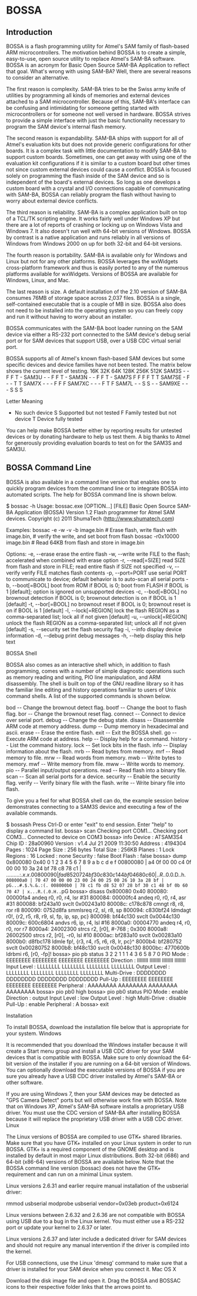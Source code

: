 # BOSSA

## Introduction

BOSSA is a flash programming utility for Atmel's SAM family of flash-based ARM microcontrollers.  The motivation behind BOSSA is to create a simple, easy-to-use, open source utility to replace Atmel's SAM-BA software.  BOSSA is an acronym for Basic Open Source SAM-BA Application to reflect that goal.  What's wrong with using SAM-BA?  Well, there are several reasons to consider an alternative.

The first reason is complexity.  SAM-BA tries to be the Swiss army knife of utilities by programming all kinds of memories and external devices attached to a SAM microcontroller.  Because of this, SAM-BA's interface can be confusing and intimidating for someone getting started with microcontrollers or for someone not well versed in hardware.  BOSSA strives to provide a simple interface with just the basic functionality necessary to program the SAM device's internal flash memory.

The second reason is expandability.  SAM-BA ships with support for all of Atmel's evaluation kits but does not provide generic configurations for other boards.  It is a complex task with little documentation to modify SAM-BA to support custom boards.  Sometimes, one can get away with using one of the evaluation kit configurations if it is similar to a custom board but other times not since custom external devices could cause a conflict.  BOSSA is focused solely on programming the flash inside of the SAM device and so is independent of the board's external devices.  So long as one develops a custom board with a crystal and I/O connections capable of communicating with SAM-BA, BOSSA can reliably program the flash without having to worry about external device conflicts.

The third reason is reliability.  SAM-BA is a complex application built on top of a TCL/TK scripting engine.  It works fairly well under Windows XP but there are a lot of reports of crashing or locking up on Windows Vista and Windows 7.  It also doesn't run well with 64-bit versions of Windows.  BOSSA by contrast is a native application and runs reliably in all versions of Windows from Windows 2000 on up for both 32-bit and 64-bit versions.

The fourth reason is portability.  SAM-BA is available only for Windows and Linux but not for any other platforms.  BOSSA leverages the wxWidgets cross-platform framework and thus is easily ported to any of the numerous platforms available for wxWidgets.  Versions of BOSSA are available for Windows, Linux, and Mac.

The last reason is size.  A default installation of the 2.10 version of SAM-BA consumes 76MB of storage space across 2,037 files.  BOSSA is a single, self-contained executable that is a couple of MB in size.  BOSSA also does not need to be installed into the operating system so you can freely copy and run it without having to worry about an installer.

BOSSA communicates with the SAM-BA boot loader running on the SAM device via either a RS-232 port connected to the SAM device's debug serial port or for SAM devices that support USB, over a USB CDC virtual serial port.

BOSSA supports all of Atmel's known flash-based SAM devices but some specific devices and device families have not been tested.  The matrix below shows the current level of testing.
  	16K 	32K
	64K 	128K 	256K 	512K
SAM3S 	- 	- 	F 	F 	T 	-
SAM3U 	- 	- 	F 	F 	T 	-
SAM3N 	- 	- 	F 	F 	T 	-
SAM7S 	F 	F 	F 	F 	T 	T
SAM7SE 	- 	F 	- 	- 	T 	T
SAM7X 	- 	- 	- 	F 	F 	F
SAM7XC 	- 	- 	- 	F 	T 	F
SAM7L 	- 	- 	S 	S 	- 	-
SAM9XE 	- 	- 	- 	S 	S 	S

Letter 	Meaning
- 	No such device
S 	Supported but not tested
F 	Family tested but not device
T 	Device fully tested

You can help make BOSSA better either by reporting results for untested devices or by donating hardware to help us test them.  A big thanks to Atmel for generously providing evaluation boards to test on for the SAM3S and SAM3U.


## BOSSA Command Line

BOSSA is also available in a command line version that enables one to quickly program devices from the command line or to integrate BOSSA into automated scripts.  The help for BOSSA command line is shown below.

$ bossac -h
Usage: bossac.exe [OPTION...] [FILE]
Basic Open Source SAM-BA Application (BOSSA) Version 1.2
Flash programmer for Atmel SAM devices.
Copyright (c) 2011 ShumaTech (http://www.shumatech.com)

Examples:
  bossac -e -w -v -b image.bin   # Erase flash, write flash with image.bin,
                                 # verify the write, and set boot from flash
  bossac -r0x10000 image.bin     # Read 64KB from flash and store in image.bin

Options:
  -e, --erase           erase the entire flash
  -w, --write           write FILE to the flash; accelerated when
                        combined with erase option
  -r, --read[=SIZE]     read SIZE from flash and store in FILE;
                        read entire flash if SIZE not specified
  -v, --verify          verify FILE matches flash contents
  -p, --port=PORT       use serial PORT to communicate to device;
                        default behavior is to auto-scan all serial ports
  -b, --boot[=BOOL]     boot from ROM if BOOL is 0;
                        boot from FLASH if BOOL is 1 [default];
                        option is ignored on unsupported devices
  -c, --bod[=BOOL]      no brownout detection if BOOL is 0;
                        brownout detection is on if BOOL is 1 [default]
  -t, --bor[=BOOL]      no brownout reset if BOOL is 0;
                        brownout reset is on if BOOL is 1 [default]
  -l, --lock[=REGION]   lock the flash REGION as a comma-separated list;
                        lock all if not given [default]
  -u, --unlock[=REGION] unlock the flash REGION as a comma-separated list;
                        unlock all if not given [default]
  -s, --security        set the flash security flag
  -i, --info            display device information
  -d, --debug           print debug messages
  -h, --help            display this help text

BOSSA Shell

BOSSA also comes as an interactive shell which, in addition to flash programming, comes with a number of simple diagnostic operations such as memory reading and writing, PIO line manipulation, and ARM disassembly.  The shell is built on top of the GNU readline library so it has the familiar line editing and history operations familiar to users of Unix command shells.  A list of the supported commands is shown below.

bod -- Change the brownout detect flag.
bootf -- Change the boot to flash flag.
bor -- Change the brownout reset flag.
connect -- Connect to device over serial port.
debug -- Change the debug state.
disass -- Disassemble ARM code at memory address.
dump -- Dump memory in hexadecimal and ascii.
erase -- Erase the entire flash.
exit -- Exit the BOSSA shell.
go -- Execute ARM code at address.
help -- Display help for a command.
history -- List the command history.
lock -- Set lock bits in the flash.
info -- Display information about the flash.
mrb -- Read bytes from memory.
mrf -- Read memory to file.
mrw -- Read words from memory.
mwb -- Write bytes to memory.
mwf -- Write memory from file.
mww -- Write words to memory.
pio -- Parallel input/output operations.
read -- Read flash into a binary file.
scan -- Scan all serial ports for a device.
security -- Enable the security flag.
verify -- Verify binary file with the flash.
write -- Write binary file into flash.

To give you a feel for what BOSSA shell can do, the example session below demonstrates connecting to a SAM3S device and executing a few of the available commands.

$ bossash
Press Ctrl-D or enter "exit" to end session.
Enter "help" to display a command list.
bossa> scan
Checking port COM1...
Checking port COM3...
Connected to device on COM3
bossa> info
Device       : ATSAM3S4
Chip ID      : 28a00960
Version      : v1.4 Jul 21 2009 11:30:50
Address      : 4194304
Pages        : 1024
Page Size    : 256 bytes
Total Size   : 256KB
Planes       : 1
Lock Regions : 16
Locked       : none
Security     : false
Boot Flash   : false
bossa> dump 0x800080 0x40
            0  1  2  3  4  5  6  7  8  9  a  b  c  d  e  f
00800080 | a4 0f 00 00 c4 0f 00 00 10 3a 24 bf 78 c8 78 c1 | .........:$.x.x.
00800090 | fa d8 52 07 24 bf 30 c8 30 c1 44 bf 04 68 0c 60 | ..R.$.0.0.D..h.`
008000a0 | 70 47 00 00 00 23 00 24 00 25 00 26 10 3a 28 bf | pG...#.$.%.&.:(.
008000b0 | 78 c1 fb d8 52 07 28 bf 30 c1 48 bf 0b 60 70 47 | x...R.(.0.H..`pG
bossa> disass 0x800080 0x40
  800080:       00000fa4        andeq   r0, r0, r4, lsr #31
  800084:       00000fc4        andeq   r0, r0, r4, asr #31
  800088:       bf243a10        svclt   0x00243a10
  80008c:       c178c878        cmngt   r8, r8, ror r8
  800090:       0752d8fa        smmlsreq        r2, sl, r8, sp
  800094:       c830bf24        ldmdagt r0!, {r2, r5, r8, r9, sl, fp, ip, sp, pc}
  800098:       bf44c130        svclt   0x0044c130
  80009c:       600c6804        andvs   r6, ip, r4, lsl #16
  8000a0:       00004770        andeq   r4, r0, r0, ror r7
  8000a4:       24002300        strcs   r2, [r0], #-768 ; 0x300
  8000a8:       26002500        strcs   r2, [r0], -r0, lsl #10
  8000ac:       bf283a10        svclt   0x00283a10
  8000b0:       d8fbc178        ldmle   fp!, {r3, r4, r5, r6, r8, lr, pc}^
  8000b4:       bf280752        svclt   0x00280752
  8000b8:       bf48c130        svclt   0x0048c130
  8000bc:       4770600b        ldrbmi  r6, [r0, -fp]!
bossa> pio pb status
                3      2 2      1 1
                1      4 3      6 5      8 7      0
PIO Mode      : EEEEEEEE EEEEEEEE EEEEEEEE EEEEEEEE
Direction     : IIIIIIII IIIIIIII IIIIIIII IIIIIIII
Input Level   : LLLLLLLL LLLLLLLL LLLLLLLL LLLLLLLL
Output Level  : LLLLLLLL LLLLLLLL LLLLLLLL LLLLLLLL
Multi-Drive   : DDDDDDDD DDDDDDDD DDDDDDDD DDDDDDDD
Pull-Up       : EEEEEEEE EEEEEEEE EEEEEEEE EEEEEEEE
Peripheral    : AAAAAAAA AAAAAAAA AAAAAAAA AAAAAAAA
bossa> pio pb0 high
bossa> pio pb0 status
PIO Mode      : enable
Direction     : output
Input Level   : low
Output Level  : high
Multi-Drive   : disable
Pull-Up       : enable
Peripheral    : A
bossa> exit

Installation

To install BOSSA, download the installation file below that is appropriate for your system.
Windows

It is recommended that you download the Windows installer because it will create a Start menu group and install a USB CDC driver for your SAM devices that is compatible with BOSSA.  Make sure to only download the 64-bit version of the installer if you are running on a 64-bit version of Windows.  You can optionally download the executable versions of BOSSA if you are sure you already have a USB CDC driver installed by Atmel's SAM-BA or other software.

If you are using Windows 7, then your SAM devices may be detected as "GPS Camera Detect" ports but will otherwise work fine with BOSSA.  Note that on Windows XP, Atmel's SAM-BA software installs a proprietary USB driver.  You must use the CDC version of SAM-BA after installing BOSSA because it will replace the proprietary USB driver with a USB CDC driver.
Linux

The Linux versions of BOSSA are compiled to use GTK+ shared libraries.  Make sure that you have GTK+ installed on your Linux system in order to run BOSSA.  GTK+ is a required component of the GNOME desktop and is installed by default in most major Linux distributions.  Both 32-bit (i686) and 64-bit (x86-64) versions of BOSSA are available below.  Note that the BOSSA command line version (bossac) does not have the GTK+ requirement and can run on a minimal Linux system.

Linux versions 2.6.31 and earlier require manual installation of the usbserial driver:

rmmod usbserial
modprobe usbserial vendor=0x03eb product=0x6124

Linux versions between 2.6.32 and 2.6.36 are not compatible with BOSSA using USB due to a bug in the Linux kernel.  You must either use a RS-232 port or update your kernel to 2.6.37 or later.

Linux versions 2.6.37 and later include a dedicated driver for SAM devices and should not require any manual intervention if the driver is compiled into the kernel.

For USB connections, use the Linux 'dmesg' command to make sure that a driver is installed for your SAM device when you connect it.
Mac OS X

Download the disk image file and open it.  Drag the BOSSA and BOSSAC icons to their respective folder links that the arrows point to.